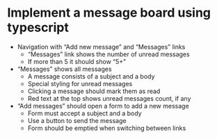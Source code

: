 # Implement a message board using typescript
- Navigation with “Add new message” and “Messages” links
   - “Messages” link shows the number of unread messages
   - If more than 5 it should show “5+”
- “Messages” shows all messages
   - A message consists of a subject and a body
   - Special styling for unread messages
   - Clicking a message should mark them as read
   - Red text at the top shows unread messages count, if any
- “Add messages” should open a form to add a new message
   - Form must accept a subject and a body
   - Use a button to send the message
   - Form should be emptied when switching between links

